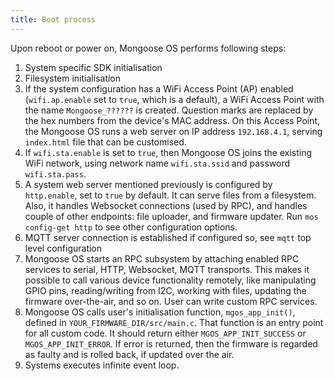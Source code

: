 ```yaml
---
title: Boot process
---
```


Upon reboot or power on, Mongoose OS performs following steps:

1. System specific SDK initialisation
2. Filesystem initialisation
3. If the system configuration has a WiFi Access Point (AP) enabled
  (`wifi.ap.enable` set to `true`, which is a default), a WiFi Access Point
  with the name `Mongoose_??????` is created. Question marks
  are replaced by the hex numbers from the device's MAC address.
  On this Access Point, the Mongoose OS runs a web server
  on IP address `192.168.4.1`, serving `index.html` file that can
  be customised.
4. If `wifi.sta.enable` is set to `true`, then Mongoose OS joins the existing
  WiFi network, using network name `wifi.sta.ssid` and password `wifi.sta.pass`.
5. A system web server mentioned previously is configured
  by `http.enable`, set to `true` by default. It can serve files from a
  filesystem. Also, it handles Websocket connections (used by RPC), and
  handles couple of other endpoints: file uploader, and firmware updater.
  Run `mos config-get http` to see other configuration options.
6. MQTT server connection is established if configured so, see `mqtt` top
  level configuration
7. Mongoose OS starts an RPC subsystem by attaching enabled RPC services
  to serial, HTTP, Websocket, MQTT transports. This makes it possible to
  call various device functionality remotely, like manipulating GPIO pins,
  reading/writing from I2C, working with files, updating the firmware
  over-the-air, and so on. User can write custom RPC services.
8. Mongoose OS calls user's initialisation function, `mgos_app_init()`,
  defined in `YOUR_FIRMWARE_DIR/src/main.c`. That function is an entry
  point for all custom code. It should return either `MGOS_APP_INIT_SUCCESS`
  or `MGOS_APP_INIT_ERROR`. If error is returned, then the firmware is
  regarded as faulty and is rolled back, if updated over the air.
9. Systems executes infinite event loop.

